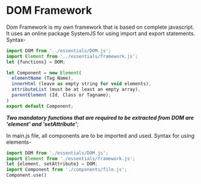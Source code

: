 # DOM Framework
Dom Framework is my own framework that is based on complete javascript. It uses an online package SystemJS for using import and export statements.
Syntax-
```javascript
import DOM from '../essentials/DOM.js';
import Element from '../essentials/framework.js';
let {functions} = DOM;

let Component = new Element(
  elementName (Tag Name),
  innerHtml (leave as empty string for void elements),
  attributeList (must be at least an empty array),
  parentElement (Id, Class or Tagname);
)
export default Component;
```
***Two mandatory functions that are required to be extracted from DOM are 'element' and 'setAttribute'***;

In main.js file, all components are to be imported and used.
Syntax for using elements-

```javascript
import DOM from './essentials/DOM.js';
import Element from './essentials/framework.js';
let {element, setAttribute} = DOM;
import Component from './components/file.js';
Component.use()
```
